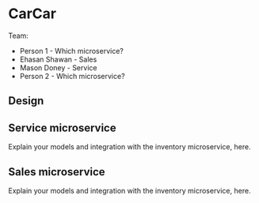 # CarCar

Team:

* Person 1 - Which microservice?
* Ehasan Shawan - Sales
* Mason Doney - Service
* Person 2 - Which microservice?

## Design

## Service microservice

Explain your models and integration with the inventory
microservice, here.

## Sales microservice

Explain your models and integration with the inventory
microservice, here.
